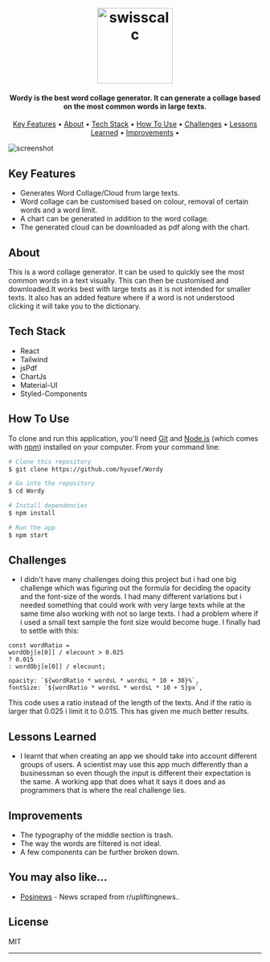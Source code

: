 <h1 align="center">
  <br>
  <a href="https://wordys.netlify.app/"><img src="https://user-images.githubusercontent.com/61304986/175816124-2bbf7b98-565a-47cc-96d0-307778a73274.png" alt="swisscalc" width="150"></a>


  

</h1>

<h4 align="center">Wordy is the best word collage generator. It can generate a collage based on the most common words in large texts.  </h4>




<p align="center">
  <a href="#key-features">Key Features</a> •
  <a href="#about">About</a> •
  <a href="#tech-stack">Tech Stack</a> •
  <a href="#how-to-use">How To Use</a> •
  <a href="#challenges">Challenges</a> •
  <a href="#lessons-learned">Lessons Learned</a> •
  <a href="#improvements">Improvements</a> •
</p>

![screenshot](https://user-images.githubusercontent.com/61304986/172940210-565203e5-c9ec-40e7-9987-ccb3fce2406e.gif)

## Key Features

 
* Generates Word Collage/Cloud from large texts.
* Word collage can be customised based on colour, removal of certain words and a word limit.
* A chart can be generated in addition to the word collage.
* The generated cloud can be downloaded as pdf along with the chart.


## About
<p> This is a word collage generator. It can be used to quickly see the most common words in a text visually. This can then be customised and downloaded.It works best with large texts as it is not intended for smaller texts. It also has an added feature where if a word is not understood clicking it will take you to the dictionary.</p>

## Tech Stack
* React
* Tailwind
* jsPdf 
* ChartJs 
* Material-UI 
* Styled-Components


## How To Use

To clone and run this application, you'll need [Git](https://git-scm.com) and [Node.js](https://nodejs.org/en/download/) (which comes with [npm](http://npmjs.com)) installed on your computer. From your command line:

```bash
# Clone this repository
$ git clone https://github.com/hyusef/Wordy

# Go into the repository
$ cd Wordy

# Install dependencies
$ npm install

# Run the app
$ npm start
```

## Challenges
* I didn't have many challenges doing this project but i had one big challenge which was figuring out the formula for deciding the opacity and the font-size of the words. I had many different variations but i needed something that could work with very large texts while at the same time also working with not so large texts. I had a problem where if i used a small text sample the font size would become huge. I finally had to settle with this:
```    
const wordRatio =
wordObj[e[0]] / elecount > 0.025
? 0.015
: wordObj[e[0]] / elecount;

opacity: `${wordRatio * wordsL * wordsL * 10 + 30}%`,
fontSize: `${wordRatio * wordsL * wordsL * 10 + 5}px`,                        
 ```
 This code uses a ratio instead of the length of the texts. And if the ratio is larger that 0.025 i limit it to 0.015. This has given me much better results.


## Lessons Learned
* I learnt that when creating an app we should take into account different groups of users. A scientist may use this app much differently than a businessman so even though the input is different their expectation is the same. A working app that does what it says it does and as programmers that is where the real challenge lies.

## Improvements

* The typography of the middle section is trash.
* The way the words are filtered is not ideal.
* A few components can be further broken down.


## You may also like...

- [Posinews](https://github.com/hyusef/Posinews) - News scraped from r/upliftingnews.. 

## License

MIT

---



